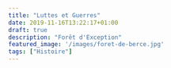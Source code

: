 ```yaml
---
title: "Luttes et Guerres"
date: 2019-11-16T13:22:17+01:00
draft: true
description: "Forêt d'Exception"
featured_image: '/images/foret-de-berce.jpg'
tags: ["Histoire"]
---
```


